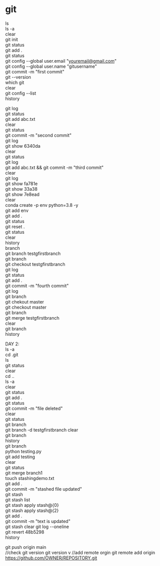 # git  
ls  
ls -a  
clear  
git init  
git status  
git add .  
git status  
git config --global user.email "youremail@gmail.com"   
git config --global user.name "gitusername"    
git commit -m "first commit"    
git --version  
which git  
clear  
git config --list  
history  
     
git log  
git status  
git add abc.txt  
clear  
git status  
git commit -m "second commit"  
git log  
git show 6340da  
clear  
git status  
git log  
git add abc.txt && git commit -m "third commit"  
clear  
git log  
git show fa781e  
git show 33a38  
git show 7e8ead  
clear  
conda create -p env python=3.8 -y  
git add env  
git add .  
git status  
git reset .  
git status  
clear  
history  
branch  
git branch testgfirstbranch  
git branch  
git checkout testgfirstbranch  
git log  
git status  
git add .  
git commit -m "fourth commit"  
git log  
git branch  
git chekout master  
git checkout master  
git branch  
git merge testgfirstbranch  
clear  
git branch  
history
  
DAY 2:  
ls -a  
cd .git   
ls    
git status  
clear  
cd ..  
ls -a  
clear  
git status  
git add .  
git status  
git commit -m "file deleted"  
clear  
git status  
git branch  
git branch -d testgfirstbranch 
clear  
git branch  
history  
git branch   
python testing.py  
git add testing  
clear  
git status  
git merge branch1  
touch stashingdemo.txt  
git add .  
git commit -m "stashed file updated"  
git stash  
git stash list  
git stash apply stash@{0}  
git stash apply stash@{2}  
git add .  
git commit -m "text is updated"  
git stash clear 
git log --oneline  
git revert 48b5298  
history  

git push origin main  
//check git version
git version v
//add remote orgin 
git remote add origin https://github.com/OWNER/REPOSITORY.git

   
